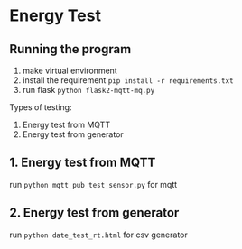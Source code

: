 # Energy Test
## Running the program
1. make virtual environment
2. install the requirement `pip install -r requirements.txt`
3. run flask `python flask2-mqtt-mq.py`

Types of testing:
1. Energy test from MQTT
2. Energy test from generator

## 1. Energy test from MQTT
run `python mqtt_pub_test_sensor.py` for mqtt

## 2. Energy test from generator
run `python date_test_rt.html` for csv generator
